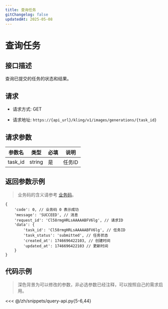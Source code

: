 ```yaml
---
title: 查询任务
gitChangelog: false
updatedAt: 2025-05-08
---
```



# 查询任务

## 接口描述

查询已提交的任务的状态和结果。

## 请求

- 请求方式: GET

- 请求地址: `https://{api_url}/kling/v1/images/generations/{task_id}`

## 请求参数

| 参数名 | 类型 | 必填 | 说明 |
| --- | --- | --- | --- |
| task_id | string | 是 | 任务ID |

## 返回参数示例

> 业务码的含义请参考 [业务码](/zh/models/kling/api/business-code.md)。

```
{
    'code': 0, // 业务码 0 表示成功
    'message': 'SUCCEED', // 消息
    'request_id': 'Cl58rmgHRLsAAAAABFV6lg', // 请求ID
    'data': {
        'task_id': 'Cl58rmgHRLsAAAAABFV6lg', // 任务ID
        'task_status': 'submitted', // 任务状态
        'created_at': 1746696422103, // 创建时间
        'updated_at': 1746696422103 // 更新时间
    }
}
```


## 代码示例

> 深色背景为可以修改的参数，非必选参数已经注释，可以按照自己的需求启用。


<<< @/zh/snippets/query-api.py{5-6,44}
